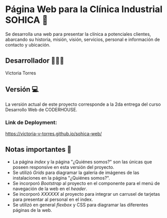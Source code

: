 # Página Web para la Clínica Industrial SOHICA 💊
Se desarrolla una web para presentar la clínica a potenciales clientes, abarcando su historia, misión, visión, servicios, personal e información de contacto y ubicación.

## Desarrollador 👩🏻‍💻
Victoria Torres

## Versión 💻
La versión actual de este proyecto corresponde a la 2da entrega del curso Desarrollo Web de CODERHOUSE.

### Link de Deployment:
https://victoria-v-torres.github.io/sohica-web/

## Notas importantes 📝
- La página _index_ y la página "¿Quiénes somos?" son las únicas que poseen responsive en esta versión del proyecto.
- Se utilizó _Grids_ para diagramar la galería de imágenes de las instalaciones en la página "¿Quiénes somos?".
- Se incorporó _Bootstrap_ al proyecto en el componente para el menú de navegación de la web en el _header_.
- Se incorporó _XXXXXX_ al proyecto para integrar un carrusel de tarjetas para presentar al personal en el index.
- Se utilizó en general _flexbox_ y CSS para diagramar las diferentes páginas de la web.